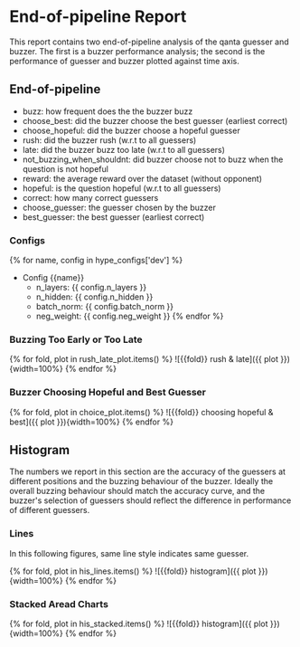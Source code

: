 # End-of-pipeline Report

This report contains two end-of-pipeline analysis of the qanta guesser and
buzzer. The first is a buzzer performance analysis; the second is the
performance of guesser and buzzer plotted against time axis.

## End-of-pipeline

- buzz: how frequent does the the buzzer buzz
- choose_best: did the buzzer choose the best guesser (earliest correct)
- choose_hopeful: did the buzzer choose a hopeful guesser
- rush: did the buzzer rush (w.r.t to all guessers)
- late: did the buzzer buzz too late (w.r.t to all guessers)
- not_buzzing_when_shouldnt: did buzzer choose not to buzz when the question is not hopeful
- reward: the average reward over the dataset (without opponent)
- hopeful: is the question hopeful (w.r.t to all guessers)
- correct: how many correct guessers
- choose_guesser: the guesser chosen by the buzzer
- best_guesser: the best guesser (earliest correct)

### Configs

{% for name, config in hype_configs['dev'] %}
- Config {{name}}
    - n_layers: {{ config.n_layers }}
    - n_hidden: {{ config.n_hidden }}
    - batch_norm: {{ config.batch_norm }}
    - neg_weight: {{ config.neg_weight }}
{% endfor %}

### Buzzing Too Early or Too Late
{% for fold, plot in rush_late_plot.items() %}
![{{fold}} rush & late]({{ plot }}){width=100%}
{% endfor %}

### Buzzer Choosing Hopeful and Best Guesser
{% for fold, plot in choice_plot.items() %}
![{{fold}} choosing hopeful & best]({{ plot }}){width=100%}
{% endfor %}

## Histogram

The numbers we report in this section are the accuracy of the guessers at
different positions and the buzzing behaviour of the buzzer. Ideally the overall
buzzing behaviour should match the accuracy curve, and the buzzer's selection of
guessers should reflect the difference in performance of different guessers.

### Lines

In this following figures, same line style indicates same guesser.

{% for fold, plot in his_lines.items() %}
![{{fold}} histogram]({{ plot }}){width=100%}
{% endfor %}

### Stacked Aread Charts

{% for fold, plot in his_stacked.items() %}
![{{fold}} histogram]({{ plot }}){width=100%}
{% endfor %}
